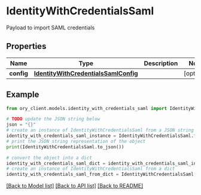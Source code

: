 # IdentityWithCredentialsSaml

Payload to import SAML credentials

## Properties

Name | Type | Description | Notes
------------ | ------------- | ------------- | -------------
**config** | [**IdentityWithCredentialsSamlConfig**](IdentityWithCredentialsSamlConfig.md) |  | [optional] 

## Example

```python
from ory_client.models.identity_with_credentials_saml import IdentityWithCredentialsSaml

# TODO update the JSON string below
json = "{}"
# create an instance of IdentityWithCredentialsSaml from a JSON string
identity_with_credentials_saml_instance = IdentityWithCredentialsSaml.from_json(json)
# print the JSON string representation of the object
print(IdentityWithCredentialsSaml.to_json())

# convert the object into a dict
identity_with_credentials_saml_dict = identity_with_credentials_saml_instance.to_dict()
# create an instance of IdentityWithCredentialsSaml from a dict
identity_with_credentials_saml_from_dict = IdentityWithCredentialsSaml.from_dict(identity_with_credentials_saml_dict)
```
[[Back to Model list]](../README.md#documentation-for-models) [[Back to API list]](../README.md#documentation-for-api-endpoints) [[Back to README]](../README.md)


